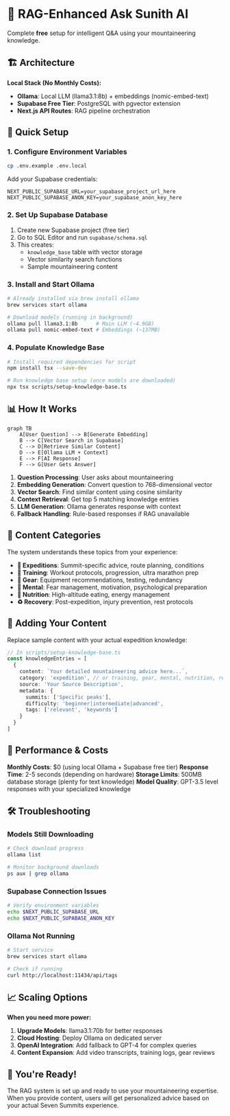 # 🤖 RAG-Enhanced Ask Sunith AI

Complete **free** setup for intelligent Q&A using your mountaineering knowledge.

## 🏗️ Architecture

**Local Stack (No Monthly Costs):**
- **Ollama**: Local LLM (llama3.1:8b) + embeddings (nomic-embed-text)  
- **Supabase Free Tier**: PostgreSQL with pgvector extension
- **Next.js API Routes**: RAG pipeline orchestration

## 🚀 Quick Setup

### 1. Configure Environment Variables

```bash
cp .env.example .env.local
```

Add your Supabase credentials:
```env
NEXT_PUBLIC_SUPABASE_URL=your_supabase_project_url_here
NEXT_PUBLIC_SUPABASE_ANON_KEY=your_supabase_anon_key_here
```

### 2. Set Up Supabase Database

1. Create new Supabase project (free tier)
2. Go to SQL Editor and run `supabase/schema.sql`
3. This creates:
   - `knowledge_base` table with vector storage
   - Vector similarity search functions
   - Sample mountaineering content

### 3. Install and Start Ollama

```bash
# Already installed via brew install ollama
brew services start ollama

# Download models (running in background)
ollama pull llama3.1:8b      # Main LLM (~4.9GB)
ollama pull nomic-embed-text # Embeddings (~137MB)
```

### 4. Populate Knowledge Base

```bash
# Install required dependencies for script
npm install tsx --save-dev

# Run knowledge base setup (once models are downloaded)
npx tsx scripts/setup-knowledge-base.ts
```

## 📊 How It Works

```mermaid
graph TB
    A[User Question] --> B[Generate Embedding]
    B --> C[Vector Search in Supabase]
    C --> D[Retrieve Similar Content]
    D --> E[Ollama LLM + Context]
    E --> F[AI Response]
    F --> G[User Gets Answer]
```

1. **Question Processing**: User asks about mountaineering
2. **Embedding Generation**: Convert question to 768-dimensional vector
3. **Vector Search**: Find similar content using cosine similarity
4. **Context Retrieval**: Get top 5 matching knowledge entries
5. **LLM Generation**: Ollama generates response with context
6. **Fallback Handling**: Rule-based responses if RAG unavailable

## 🎯 Content Categories

The system understands these topics from your experience:

- **📍 Expeditions**: Summit-specific advice, route planning, conditions
- **💪 Training**: Workout protocols, progression, ultra marathon prep  
- **🎒 Gear**: Equipment recommendations, testing, redundancy
- **🧠 Mental**: Fear management, motivation, psychological preparation
- **🥗 Nutrition**: High-altitude eating, energy management
- **♻️ Recovery**: Post-expedition, injury prevention, rest protocols

## 📝 Adding Your Content

Replace sample content with your actual expedition knowledge:

```typescript
// In scripts/setup-knowledge-base.ts
const knowledgeEntries = [
  {
    content: `Your detailed mountaineering advice here...`,
    category: 'expedition', // or training, gear, mental, nutrition, recovery
    source: 'Your Source Description',
    metadata: {
      summits: ['Specific peaks'],
      difficulty: 'beginner|intermediate|advanced',
      tags: ['relevant', 'keywords']
    }
  }
]
```

## 🔧 Performance & Costs

**Monthly Costs**: $0 (using local Ollama + Supabase free tier)
**Response Time**: 2-5 seconds (depending on hardware)
**Storage Limits**: 500MB database storage (plenty for text knowledge)
**Model Quality**: GPT-3.5 level responses with your specialized knowledge

## 🛠️ Troubleshooting

### Models Still Downloading
```bash
# Check download progress
ollama list

# Monitor background downloads
ps aux | grep ollama
```

### Supabase Connection Issues
```bash
# Verify environment variables
echo $NEXT_PUBLIC_SUPABASE_URL
echo $NEXT_PUBLIC_SUPABASE_ANON_KEY
```

### Ollama Not Running
```bash
# Start service
brew services start ollama

# Check if running
curl http://localhost:11434/api/tags
```

## 📈 Scaling Options

**When you need more power:**

1. **Upgrade Models**: llama3.1:70b for better responses
2. **Cloud Hosting**: Deploy Ollama on dedicated server
3. **OpenAI Integration**: Add fallback to GPT-4 for complex queries
4. **Content Expansion**: Add video transcripts, training logs, gear reviews

## 🎉 You're Ready!

The RAG system is set up and ready to use your mountaineering expertise. When you provide content, users will get personalized advice based on your actual Seven Summits experience.